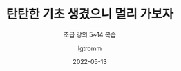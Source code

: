 ---
date: 2022-05-13
layout: post
title: 탄탄한 기초 생겼으니 멀리 가보자
subtitle: 초급 강의 5~14 복습
description: 
image: /img/posts/udemy/udemy_review2/sum.jpeg
optimized_image:
category: study
tags:
  - study
  - udemy
  - code
  - python
author: lgtromm
---